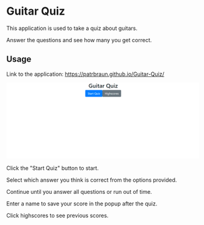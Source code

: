 # Guitar Quiz

This application is used to take a quiz about guitars.

Answer the questions and see how many you get correct.

## Usage

Link to the application: https://patrbraun.github.io/Guitar-Quiz/

![Quiz screenshot placeholder](assets/images/screenshot.PNG)

Click the "Start Quiz" button to start.

Select which answer you think is correct from the options provided.

Continue until you answer all questions or run out of time.

Enter a name to save your score in the popup after the quiz.

Click highscores to see previous scores.
